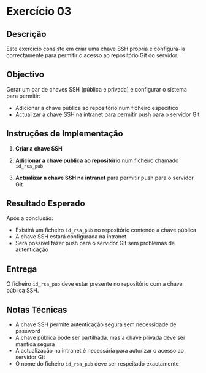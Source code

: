 # Exercício 03

## Descrição

Este exercício consiste em criar uma chave SSH própria e configurá-la correctamente para permitir o acesso ao repositório Git do servidor.

## Objectivo

Gerar um par de chaves SSH (pública e privada) e configurar o sistema para permitir:
- Adicionar a chave pública ao repositório num ficheiro específico
- Actualizar a chave SSH na intranet para permitir push para o servidor Git

## Instruções de Implementação

1. **Criar a chave SSH**

2. **Adicionar a chave pública ao repositório** num ficheiro chamado `id_rsa_pub`

3. **Actualizar a chave SSH na intranet** para permitir push para o servidor Git

## Resultado Esperado

Após a conclusão:
- Existirá um ficheiro `id_rsa_pub` no repositório contendo a chave pública
- A chave SSH estará configurada na intranet
- Será possível fazer push para o servidor Git sem problemas de autenticação

## Entrega

O ficheiro `id_rsa_pub` deve estar presente no repositório com a chave pública SSH.

## Notas Técnicas

- A chave SSH permite autenticação segura sem necessidade de password
- A chave pública pode ser partilhada, mas a chave privada deve ser mantida segura
- A actualização na intranet é necessária para autorizar o acesso ao servidor Git
- O nome do ficheiro `id_rsa_pub` deve ser respeitado exactamente
